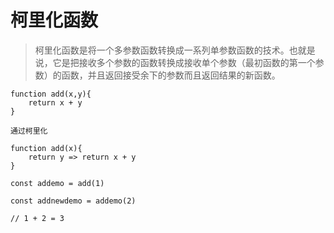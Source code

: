 # 柯里化函数

>柯里化函数是将一个多参数函数转换成一系列单参数函数的技术。也就是说，它是把接收多个参数的函数转换成接收单个参数（最初函数的第一个参数）的函数，并且返回接受余下的参数而且返回结果的新函数。

    function add(x,y){
        return x + y 
    }

    通过柯里化

    function add(x){
        return y => return x + y
    }

    const addemo = add(1)

    const addnewdemo = addemo(2)

    // 1 + 2 = 3